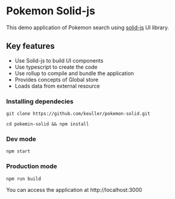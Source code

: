 # Pokemon Solid-js

This demo application of Pokemon search using [solid-js](https://github.com/solidjs/solid) UI library. 

## Key features

- Use Solid-js to build UI components
- Use typescript to create the code
- Use rollup to compile and bundle the application
- Provides concepts of Global store
- Loads data from external resource

### Installing dependecies
```shell
git clone https://github.com/keuller/pokemon-solid.git

cd pokemin-solid && npm install
```

### Dev mode
```shell
npm start
```

### Production mode
```shell
npm run build
```

You can access the application at http://localhost:3000
